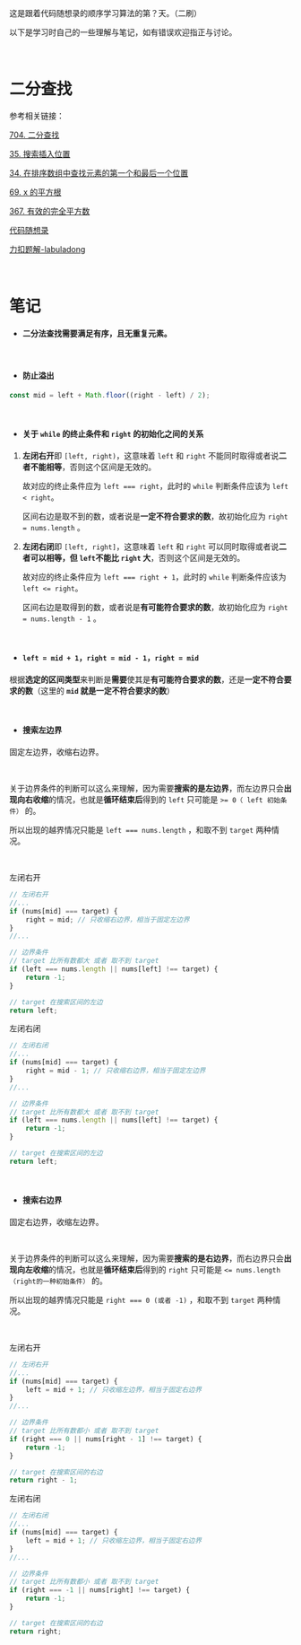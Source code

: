 这是跟着代码随想录的顺序学习算法的第？天。（二刷）

以下是学习时自己的一些理解与笔记，如有错误欢迎指正与讨论。

<br/>

# 二分查找

参考相关链接：

[704. 二分查找](https://leetcode-cn.com/problems/binary-search/)

[35. 搜索插入位置](https://leetcode-cn.com/problems/search-insert-position/)

[34. 在排序数组中查找元素的第一个和最后一个位置](https://leetcode-cn.com/problems/find-first-and-last-position-of-element-in-sorted-array/)

[69. x 的平方根 ](https://leetcode-cn.com/problems/sqrtx/)

[367. 有效的完全平方数](https://leetcode-cn.com/problems/valid-perfect-square/)

[代码随想录](https://programmercarl.com/0704.%E4%BA%8C%E5%88%86%E6%9F%A5%E6%89%BE.html#%E6%80%9D%E8%B7%AF)

[力扣题解-labuladong](https://www.programmercarl.com/0704.%E4%BA%8C%E5%88%86%E6%9F%A5%E6%89%BE.html)

<br/>

# 笔记

* #### 二分法查找需要满足**有序**，且**无重复元素**。

<br/>

* #### 防止溢出

```javascript
const mid = left + Math.floor((right - left) / 2);
```

<br/>

* #### 关于 ``while`` 的终止条件和 ``right`` 的初始化之间的关系

1. **左闭右开**即 `[left, right)`，这意味着 `left` 和 `right` 不能同时取得或者说**二者不能相等**，否则这个区间是无效的。

   故对应的终止条件应为 `left === right`，此时的 `while` 判断条件应该为 `left < right`。

   区间右边是取不到的数，或者说是**一定不符合要求的数**，故初始化应为 `right = nums.length` 。

2. **左闭右闭**即 `[left, right]`，这意味着 `left` 和 `right` 可以同时取得或者说**二者可以相等，但 `left`不能比 `right` 大**，否则这个区间是无效的。

   故对应的终止条件应为 `left === right + 1`，此时的 `while` 判断条件应该为 `left <= right`。

   区间右边是取得到的数，或者说是**有可能符合要求的数**，故初始化应为 `right = nums.length - 1` 。

<br/>

* #### `left = mid + 1`，``right = mid - 1``，`right = mid`

根据**选定的区间类型**来判断是**需要**使其是**有可能符合要求的数**，还是**一定不符合要求的数**（这里的 **`mid` 就是一定不符合要求的数**）

<br/>

* #### 搜索左边界

固定左边界，收缩右边界。

<br/>

关于边界条件的判断可以这么来理解，因为需要**搜索的是左边界**，而左边界只会**出现向右收缩**的情况，也就是**循环结束后**得到的 `left` 只可能是 `>= 0（ left 初始条件）` 的。

所以出现的越界情况只能是 `left === nums.length` ，和取不到 `target` 两种情况。

<br/>

左闭右开

```js
// 左闭右开
//...
if (nums[mid] === target) {
    right = mid; // 只收缩右边界，相当于固定左边界
}
//...

// 边界条件
// target 比所有数都大 或者 取不到 target
if (left === nums.length || nums[left] !== target) {
    return -1;
}

// target 在搜索区间的左边
return left;
```

左闭右闭

```js
// 左闭右闭
//...
if (nums[mid] === target) {
    right = mid - 1; // 只收缩右边界，相当于固定左边界
}
//...

// 边界条件
// target 比所有数都大 或者 取不到 target
if (left === nums.length || nums[left] !== target) {
    return -1;
}

// target 在搜索区间的左边
return left;
```

<br/>

* #### 搜索右边界

固定右边界，收缩左边界。

<br/>

关于边界条件的判断可以这么来理解，因为需要**搜索的是右边界**，而右边界只会**出现向左收缩**的情况，也就是**循环结束后**得到的 `right` 只可能是 `<= nums.length（right的一种初始条件）` 的。

所以出现的越界情况只能是 `right === 0 (或者 -1)` ，和取不到 `target` 两种情况。

<br/>

左闭右开

```js
// 左闭右开
//...
if (nums[mid] === target) {
    left = mid + 1; // 只收缩左边界，相当于固定右边界
}
//...

// 边界条件
// target 比所有数都小 或者 取不到 target
if (right === 0 || nums[right - 1] !== target) {
    return -1;
}

// target 在搜索区间的右边
return right - 1;
```

左闭右闭

```js
// 左闭右闭
//...
if (nums[mid] === target) {
    left = mid + 1; // 只收缩左边界，相当于固定右边界
}
//...

// 边界条件
// target 比所有数都小 或者 取不到 target
if (right === -1 || nums[right] !== target) {
    return -1;
}

// target 在搜索区间的右边
return right;
```

